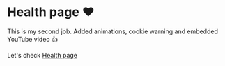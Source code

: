 # Health page ❤️

This is my second job. Added animations, cookie warning and embedded YouTube video 👍

Let's check [Health page](https://leosondi.github.io/health-page/)
